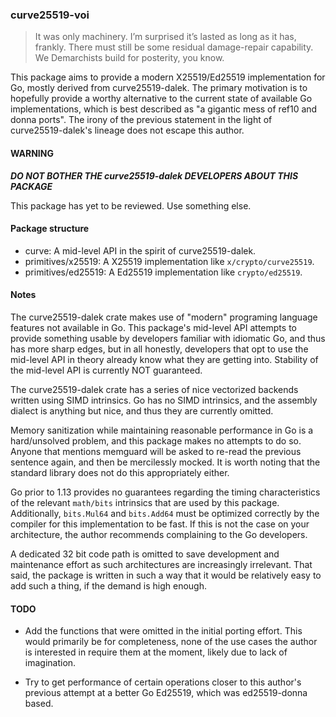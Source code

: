 ### curve25519-voi

> It was only machinery.  I’m surprised it’s lasted as long as it has,
> frankly.  There must still be some residual damage-repair capability.
> We Demarchists build for posterity, you know.

This package aims to provide a modern X25519/Ed25519 implementation
for Go, mostly derived from curve25519-dalek.  The primary motivation
is to hopefully provide a worthy alternative to the current state of
available Go implementations, which is best described as "a gigantic
mess of ref10 and donna ports".  The irony of the previous statement
in the light of curve25519-dalek's lineage does not escape this author.

#### WARNING

***DO NOT BOTHER THE curve25519-dalek DEVELOPERS ABOUT THIS PACKAGE***

This package has yet to be reviewed.  Use something else.

#### Package structure

 * curve: A mid-level API in the spirit of curve25519-dalek.
 * primitives/x25519: A X25519 implementation like `x/crypto/curve25519`.
 * primitives/ed25519: A Ed25519 implementation like `crypto/ed25519`.

#### Notes

The curve25519-dalek crate makes use of "modern" programing language
features not available in Go.  This package's mid-level API attempts
to provide something usable by developers familiar with idiomatic Go,
and thus has more sharp edges, but in all honestly, developers that
opt to use the mid-level API in theory already know what they are
getting into.  Stability of the mid-level API is currently NOT
guaranteed.

The curve25519-dalek crate has a series of nice vectorized backends
written using SIMD intrinsics.  Go has no SIMD intrinsics, and the
assembly dialect is anything but nice, and thus they are currently
omitted.

Memory sanitization while maintaining reasonable performance in Go is
a hard/unsolved problem, and this package makes no attempts to do so.
Anyone that mentions memguard will be asked to re-read the previous
sentence again, and then be mercilessly mocked.  It is worth noting
that the standard library does not do this appropriately either.

Go prior to 1.13 provides no guarantees regarding the timing
characteristics of the relevant `math/bits` intrinsics that are used
by this package.  Additionally, `bits.Mul64` and `bits.Add64` must be
optimized correctly by the compiler for this implementation to be fast.
If this is not the case on your architecture, the author recommends
complaining to the Go developers.

A dedicated 32 bit code path is omitted to save development and
maintenance effort as such architectures are increasingly irrelevant.
That said, the package is written in such a way that it would be
relatively easy to add such a thing, if the demand is high enough.

#### TODO

 * Add the functions that were omitted in the initial porting effort.
   This would primarily be for completeness, none of the use cases the
   author is interested in require them at the moment, likely due
   to lack of imagination.

 * Try to get performance of certain operations closer to this author's
   previous attempt at a better Go Ed25519, which was ed25519-donna
   based.

